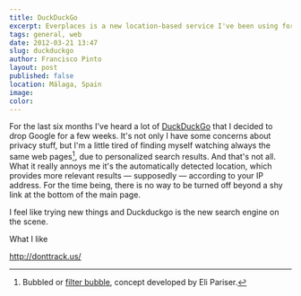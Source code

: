 ```yaml
---
title: DuckDuckGo
excerpt: Everplaces is a new location-based service I've been using for the past two months.
tags: general, web
date: 2012-03-21 13:47
slug: duckduckgo
author: Francisco Pinto
layout: post
published: false
location: Málaga, Spain
image:
color:
---
```


For the last six months I've heard a lot of [DuckDuckGo](https://duckduckgo.com) that I decided to drop Google for a few weeks. It's not only I have some concerns about privacy stuff, but I'm a little tired of finding myself watching always the same web pages[^fn1], due to personalized search results. And that's not all. What it really annoys me it's the automatically detected location, which provides more relevant results — supposedly — according to your IP address. For the time being, there is no way to be turned off beyond a shy link at the bottom of the main page.

[^fn1]: Bubbled or [filter bubble](http://en.wikipedia.org/wiki/Filter_bubble), concept developed by Eli Pariser.

I feel like trying new things and Duckduckgo is the new search engine on the scene.

What I like

http://donttrack.us/